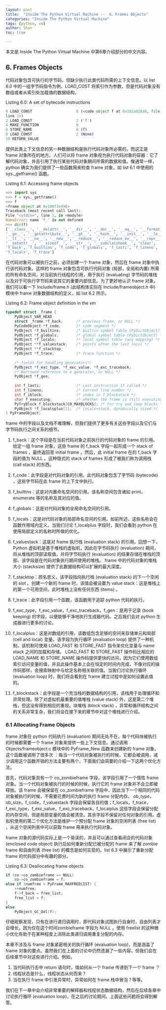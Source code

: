 ```yaml
---
layout: post
title:  "Inside The Python Virtual Machine --  6、Frames Objects"
categories: "Inside The Python Virtual Machine"
tags: [python, vm] 
author: Shan
toc: true

---
```


本文是 Inside The Python Virtual Machine 中第6章介绍部分的中文内容。

<!-- more -->


## 6. Frames Objects

代码对象包含可执行的字节码，但缺少执行此类代码所需的上下文信息。以 list 6.0 中的一组字节码指令为例，LOAD_COST 将索引作为参数，但是代码对象没有数组或者从索引处加载值的数据结构，

Listing 6.0: A set of bytecode instructions

```python 
0 LOAD_CONST 					0 (<code object f at 0x102a028a0, file "fizzbuzz.py",\
line 1>)
2 LOAD_CONST 					1 ('f')
4 MAKE_FUNCTION 				0
6 STORE_NAME 					0 (f)
8 LOAD_CONST 					2 (None)
10 RETURN_VALUE
```

提供此类上下文信息的另一种数据结构是执行代码对象所必需的，而这正是 frame 对象所在的地方。人们可以将 frame 对象视为执行代码对象的容器：它了解代码对象，并且引用了执行某些代码对象期间所需的数据和值。像通常一样，python 确实为我们提供了一些函数用来检查 frame 对象，如 list 6.1 中使用的 sys._getframe() 函数。

Listing 6.1: Accessing frame objects

```python
>>> import sys
>>> f = sys._getframe()
>>> f
<frame object at 0x10073ed48>
Traceback (most recent call last):
File "<stdin>", line 1, in <module>
NameError: name 'f_' is not defined
>>> dir(f)
['__class__', '__delattr__', '__dir__', '__doc__', '__eq__', '__format__',
'__ge__', '__getattribute__', '__gt__', '__hash__', '__init__', '__le__',
'__lt__', '__ne__', '__new__','__reduce__', '__reduce_ex__', '__repr__',
'__setattr__', '__sizeof__', '__str__', '__subclasshook__', 'clear',
'f_back', 'f_builtins', 'f_code', 'f_globals', 'f_lasti', 'f_lineno',
'f_locals', 'f_trace']
```

在代码对象可以被执行之前，必须创建一个 frame 对象，然后在 frame 对象中执行该代码对象。这样的 frame 对象包含可执行代码对象 (局部，全局和内置) 所需的所有命名空间，对当前执行线程的引用，用于执行 (evaluating) 字节码的堆栈以及对于可执行字节码来说其它的重要内部信息。为了更好地认识 frame 对象，我们可以看一下 Include/frame.h (此结构体实际在 Include/frameobject.h 中) 模块中 frame 对象数据结构的定义，如 list 6.2 所示。

Listing 6.2: Frame object definition in the vm

```c
typedef struct _frame {
    PyObject_VAR_HEAD
    struct _frame *f_back; 		/* previous frame, or NULL */
    PyCodeObject *f_code; 		/* code segment */
    PyObject *f_builtins; 		/* builtin symbol table (PyDictObject) */
    PyObject *f_globals; 		/* global symbol table (PyDictObject) */
    PyObject *f_locals; 		/* local symbol table (any mapping) */
    PyObject **f_valuestack; 	/* points after the last local */
    PyObject **f_stacktop;
    PyObject *f_trace; 			/* Trace function */
    
    /* fields for handling generators*/
    PyObject *f_exc_type, *f_exc_value, *f_exc_traceback;
    /* Borrowed reference to a generator, or NULL */
    PyObject *f_gen;
    
    int f_lasti; 				/* Last instruction if called */
    int f_lineno; 				/* Current line number */
    int f_iblock; 				/* index in f_blockstack */
    char f_executing; 			/* whether the frame is still executing */
    PyTryBlock f_blockstack[CO_MAXBLOCKS]; /* for try and loop blocks */
    PyObject *f_localsplus[1]; 	/* locals+stack, dynamically sized */
} PyFrameObject;
```

frame 中的字段以及文档不难理解，但我们提供了更多有关这些字段以及它们与字节码执行之间关系的细节。

1. f_back：这个字段是在当前代码对象之前执行的代码对象的 frame 的引用。给定一组 frame 对象，这些 frame 的 f_back 字段一起形成一个 stack of frames ，最终返回至 initial frame 。然后，此 initial frame 在的 f_back 字段的值为 NULL 。这种隐式的 stack of frames 形成了被我们称为调用栈 (call stack) 的东西。
2. f_code：此字段是对代码对象的引用。此代码对象包含了字节码 (bytecode) ，这些字节码在此 frame 的上下文中执行。

3. f_builtins：这是对内置命名空间的引用。该名称空间包含诸如 print，enumerate 等的名称及其对应的值。 
4. f_globals：这是对代码对象的全局命名空间的引用。
5. f_locals：这是对代码对象的局部命名空间的引用。如前所述，这些名称会在函数作用域内定义。当我们讨论 f_localplus 字段时，我们会看到 python 在使用局部定义的名称时所做的优化。 
6. f_valuestack：这是对 frame 执行栈 (evaluation stack) 的引用。回想一下，Python 虚拟机是基于堆栈的虚拟机，因此在字节码执行 (evaluation) 期间，将从堆栈的顶部读取值，并将字节码执行 (evaluation) 的结果存储在堆栈的顶部。该字段是在代码对象执行期间使用的堆栈。 frame 中的代码对象的堆栈大小 (stacksize) 提供了此数据结构可以扩展的最大深度。 
7. f_stacktop：顾名思义，该字段指向执行栈 (evaluation stack) 的下一个空闲的 slot 。创建一个新的 frame 时，该值会被设置为 value stack：这是堆栈上的第一个可用空间，此时堆栈上没有任何东西 (items) 。 
8. f_trace：此字段引用一个函数，该函数用于追踪 python 代码的执行。 
9. f_exc_type，f_exc_value，f_exc_traceback，f_gen：是用于记录 (book keeping) 的字段，以便能够干净地执行生成器代码。之后我们会对 python 生成器进行更多的讨论。

10. f_localplus：这是对数组的引用，该数组包含足够的空间来存储单元和局部 (cell and local) 变量。该字段为执行循环 (evaluation loop) 提供了一种机制，该机制可使用 LOAD_FAST 和 STORE_FAST 指令来优化变量与 name stack 之间的加载和存储。 LOAD_FAST 和 STORE_FAST 操作码比相应的 LOAD_NAME 和 STORE_NAME 操作码提供更快的访问，因为它们使用数组索引访问变量的值，并且此操作基本上会在恒定的时间内完成，不像对应的操作码那样，会搜索映射中与给定名称相关联的值。当我们讨论执行循环 (evaluation loop) 时，我们将会看到在 frame 建立过程中是如何设置此值的。 
11. f_blockstack：此字段是一个充当栈的数据结构的引用，该栈用于处理循环和异常处理。除了对虚拟机最重要的值堆栈 (value stack) 外，这是第二个堆栈，但这没有得到相应的重视。块堆栈 (block stack) ，异常和循环结构之间的关系非常复杂，我们将会在接下来的章节中对这个堆栈进行介绍。

### 6.1 Allocating Frame Objects

 frame 对象在 python 代码执行 (evaluation) 期间无处不在，每个代码块被执行的时候都需要一个 frame 对象来提供一些上下文信息。通过调用 Objects/frameobject.c 模块中的 PyFrame_New 函数来创建新的 frame 对象。这个函数被调用了很多次 ：每当一个代码对象被执行的时候，它都会被调用，减少调用这个函数开销的方法主要有两个，下面我们会简要的介绍一下这两个优化方法。

首先，代码对象具有一个 co_zombieframe 字段，该字段引用了一个惰性 frame 对象。当一个代码对象被执行的时候的时候，执行它的 frame 对象并不会立即被释放。该 frame 会被保留在 co_zombieframe 字段中，因此当下一个相同的代码对象被执行的时候，不需要花费时间为新的执行 frame 分配内存。 ob_type，ob_size，f_code，f_valuestack 字段会保留各自的值；f_locals，f_trace，f_exc_type，f_exc_value，f_exc_traceback，f_localplus  这些字段会保留分配的内存空间，但是局部变量的值会被清空。其余字段不保留对任何对象的引用。虚拟机使用的第二个优化方法是维护一个预分配 frame 对象的空闲列表 (free list) ，从这个空闲列表中可以获取 frame 用来执行代码对象。

frame 对象的源代码实际上是一个易读的，并且可以通过查看闭合的代码对象 (enclosed code object) 执行后如何重新分配已被分配的 frame 来了解 zombie frame 和自由列表 (free list) 的概念是如何实现的。list 6.3 中展示了重新分配 frame 的代码部分中有趣的部分。

Listing 6.3: Deallocating frame objects

```c
if (co->co_zombieframe == NULL)
	co->co_zombieframe = f;
else if (numfree < PyFrame_MAXFREELIST) {
    ++numfree;
    f->f_back = free_list;
    free_list = f;
}
else
	PyObject_GC_Del(f);
```

仔细观察发现，只有在进行递归调用时，即代码对象试图执行自身时，自由列表才会增长，因为仅在这个时间zombieframe 字段为 NULL 。使用 freelist 的这种微小优化有助于在某种程度上消除此类递归调用重复分配的内存。

本章不涉及与 frame 对象紧密相关的执行循环 (evaluation loop)，而是涵盖了 frame 对象的要点。虽然我们在上面的讨论中仍然遗漏了一些内容，但我们会在后续章节中对这些进行介绍。例如，

1. 当代码执行击中 return 语句时，值如何从一个 frame 传递到下一个 frame ？ 
2. 线程状态是什么，线程状态从何而来？ 
3. 当在执行 frame 中引发异常时，异常如何在 frame 栈中冒泡？等等。

我们在下一章中会介绍非常重要的解释器和线程状态数据结构，然后在后续各章中讨论执行循环 (evaluation loop)，在之后的讨论期间，上面这些问题将会得到解答。

